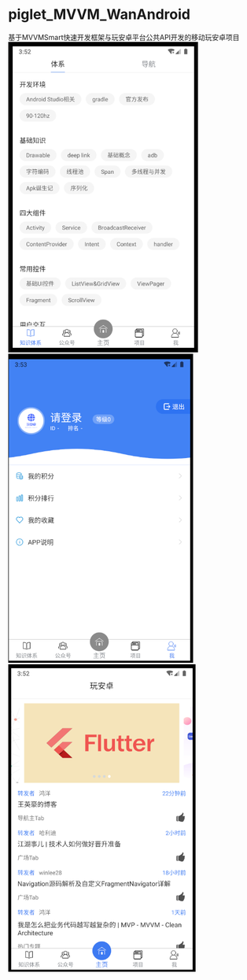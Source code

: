 # piglet_MVVM_WanAndroid
基于MVVMSmart快速开发框架与玩安卓平台公共API开发的移动玩安卓项目
![app界面截图1](https://github.com/pigletzzzzzz/piglet_MVVM_WanAndroid/blob/master/img/app1.png)
![app界面截图2](https://github.com/pigletzzzzzz/piglet_MVVM_WanAndroid/blob/master/img/app2.png)
![app界面截图3](https://github.com/pigletzzzzzz/piglet_MVVM_WanAndroid/blob/master/img/app3.png)
